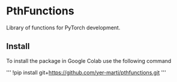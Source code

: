 # PthFunctions

Library of functions for PyTorch development.

## Install

To install the package in Google Colab use the following command

'''
!pip install git+https://github.com/yer-marti/pthfunctions.git
'''